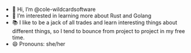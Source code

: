 - 👋 Hi, I’m @cole-wildcardsoftware
- 👀 I’m interested in learning more about Rust and Golang
- 📚 I like to be a jack of all trades and learn interesting things about different things, so I tend to bounce from project to project in my free time.
- 😄 Pronouns: she/her
